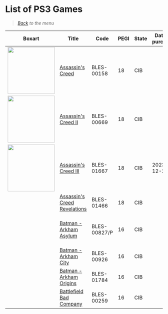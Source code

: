 # List of PS3 Games


> *[Back](../games.md) to the menu*

| Boxart | Title | Code | PEGI |  State | Date of purchase | Score Metacritic |  Description |
| --- | --- | --- | --- | --- | --- | --- | --- |
| <img src="https://images.launchbox-app.com//37e8aaee-ffdd-4803-89ac-676d99e81127.jpg" width="150"> | [ Assassin's Creed](https://fr.m.wikipedia.org/wiki/Assassin%27s_Creed_(jeu_vid%C3%A9o)) | BLES-00158 | 18 | CIB | | 81 | Platinum edition |
| <img src="https://images.launchbox-app.com//be63e191-f35b-4ed6-bc99-6120c6a797a6.jpg" width="150"> | [Assassin's Creed II](https://fr.m.wikipedia.org/wiki/Assassin%27s_Creed_II) | BLES-00669 | 18 | CIB | | 91 | |
| <img src="https://images.launchbox-app.com//5c97d6c9-a8c0-47ac-92bf-1f7c8c6ab43a.jpg" width="150"> | [Assassin's Creed III](https://fr.m.wikipedia.org/wiki/Assassin%27s_Creed_III) | BLES-01667 | 18 | CIB | 2023-12-25 | 85 | |
|| [Assassin's Creed Revelations](https://fr.m.wikipedia.org/wiki/Assassin%27s_Creed_Revelations) | BLES-01466 | 18 | CIB | | 80 | English Version |
|| [Batman - Arkham Asylum](https://fr.m.wikipedia.org/wiki/Batman:_Arkham_Asylum) | BLES-00827/P | 16 | CIB | | 91 | Edition Game of the year and Platinum |
|| [Batman - Arkham City](https://fr.m.wikipedia.org/wiki/Batman:_Arkham_City) | BLES-00926 | 16 | CIB | | 96 | |
|| [Batman - Arkham Origins](https://fr.m.wikipedia.org/wiki/Batman:_Arkham_Origins) | BLES-01784 | 16 | CIB | | 76 | Jaquette Abimée |
|| [Battlefield Bad Company](https://fr.m.wikipedia.org/wiki/Battlefield:_Bad_Company) | BLES-00259 | 16 | CIB | | 84 | Edition Platinum |
